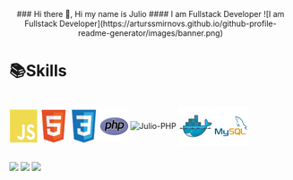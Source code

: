 <div align="center">
  ### Hi there 👋, Hi my name is Julio
  #### I am Fullstack Developer
  ![I am Fullstack Developer](https://arturssmirnovs.github.io/github-profile-readme-generator/images/banner.png)
</div>
  <h1>📚Skills</h1>
<div style="display: inline_block "><br>
  <img align="center" alt="Julio-Js" height="60" width="50" src="https://raw.githubusercontent.com/devicons/devicon/master/icons/javascript/javascript-plain.svg">
  <img align="center" alt="Julio-HTML" height="60" width="50" src="https://raw.githubusercontent.com/devicons/devicon/master/icons/html5/html5-original.svg">
  <img align="center" alt="Julio-CSS" height="60" width="50" src="https://raw.githubusercontent.com/devicons/devicon/master/icons/css3/css3-original.svg">
  <img align="center" alt="Julio-PHP" height="60" width="50" src="https://raw.githubusercontent.com/devicons/devicon/master/icons/php/php-original.svg">
  <img align="center" alt="Julio-PHP" height="60" width="50" src="https://cdn.worldvectorlogo.com/logos/laravel-2.svg">
  <img align="center" alt="Julio-PHP" height="70" width="60" src="https://github.com/devicons/devicon/blob/master/icons/docker/docker-original.svg">
  <img align="center" alt="Julio-PHP" height="70" width="60" src="https://github.com/devicons/devicon/blob/master/icons/mysql/mysql-original-wordmark.svg">
</div>
  
  ##
 
<div> 
  <a href="https://instagram.com/julin_alves77" target="_blank"><img src="https://img.shields.io/badge/-Instagram-%23E4405F?style=for-the-badge&logo=instagram&logoColor=white" target="_blank"></a> 
  <a href = "julio.a.valenca@gmail.com"><img src="https://img.shields.io/badge/-Gmail-%23333?style=for-the-badge&logo=gmail&logoColor=white" target="_blank"></a>
  <a href="https://www.linkedin.com/in/júlio-alves-de-almeida-valença/" target="_blank"><img src="https://img.shields.io/badge/-LinkedIn-%230077B5?style=for-the-badge&logo=linkedin&logoColor=white" target="_blank"></a> 
</div>
